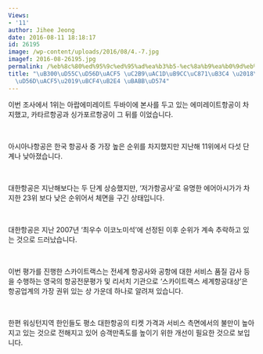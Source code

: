 ```yaml
---
Views:
- '11'
author: Jihee Jeong
date: 2016-08-11 18:18:17
id: 26195
image: /wp-content/uploads/2016/08/4.-7.jpg
imagef: 2016-08-26195.jpg
permalink: /%eb%8c%80%ed%95%9c%ed%95%ad%ea%b3%b5-%ec%8a%b9%ea%b0%9d%eb%a7%8c%ec%a1%b1%eb%8f%84-%ec%a0%80%ea%b0%80%ed%95%ad%ea%b3%b5%eb%b3%b4%eb%8b%a4-%eb%aa%bb%ed%95%b4/
title: "\uB300\uD55C\uD56D\uACF5 \uC2B9\uAC1D\uB9CC\uC871\uB3C4 \u2018\uC800\uAC00\
  \uD56D\uACF5\u2019\uBCF4\uB2E4 \uBABB\uD574"
---
```


이번 조사에서 1위는 아랍에미레이트 두바이에 본사를 두고 있는 에미레이트항공이 차지했고, 카타르항공과 싱가포르항공이 그 뒤를 이었습니다.

&nbsp;

아시아나항공은 한국 항공사 중 가장 높은 순위를 차지했지만 지난해 11위에서 다섯 단계나 낮아졌습니다.

&nbsp;

대한항공은 지난해보다는 두 단계 상승했지만, ‘저가항공사’로 유명한 에어아시가가 차지한 23위 보다 낮은 순위어서 체면을 구긴 상태입니다.

&nbsp;

대한항공은 지난 2007년 ‘최우수 이코노미석’에 선정된 이후 순위가 계속 추락하고 있는 것으로 드러났습니다.

&nbsp;

이번 평가를 진행한 스카이트랙스는 전세계 항공사와 공항에 대한 서비스 품질 감사 등을 수행하는 영국의 항공전문평가 및 리서치 기관으로 ‘스카이트랙스 세계항공대상’은 항공업계의 가장 권위 있는 상 가운데 하나로 알려져 있습니다.

&nbsp;

한편 워싱턴지역 한인들도 평소 대한항공의 티켓 가격과 서비스 측면에서의 불만이 높아지고 있는 것으로 전해지고 있어 승객만족도를 높이기 위한 개선이 필요한 것으로 보입니다.